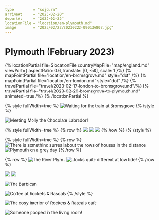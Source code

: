 ```yaml
---
type         = "sojourn"
arriveAt     = "2023-02-20"
departAt     = "2023-02-23"
locationFile = "location/en-plymouth.md"
image        = "2023/02/22/20230222-090136807.jpg"
---
```


# Plymouth (February 2023)

{% locationPartial file=$locationFile countryMapFile="map/england.md"
viewPort={ aspectRatio: 0.6, translate: [0, -50], scale: 1 }%}
  {% mapPointPartial file="location/en-bromsgrove.md" style="dot" /%}
  {% mapPointPartial file="location/en-london.md" style="dot" /%}
  {% travelPartial file="travel/2023-02-17-london-to-bromsgrove.md"/%}
  {% travelPartial file="travel/2023-02-20-bromsgrove-to-plymouth.md" animated=true /%}
{% /locationPartial %}

{% style fullWidth=true %}
![Waiting for the train at Bromsgrove](2023/02/20/20230220-095124301.jpg)
{% /style %}

![Meeting Molly the Chocolate Labrador!](2023/02/20/20230220-152504262.jpg)

{% style fullWidth=true %}
{% row %}
![](2023/02/22/20230222-163916527.jpg)
![](2023/02/23/20230223-083804761.jpg)
![](2023/02/23/20230223-083734687.jpg)
{% /row %}
{% /style %}

{% style fullWidth=true %}
{% row %}
![There is something surreal about the rows of houses in the distance](2023/02/20/20230220-154550401.jpg)
![Plymouth on a grey day](2023/02/20/20230220-155118501.jpg)
{% /row %}

{% row %}
![The River Plym‥](2023/02/21/20230221-170448063.jpg)
![‥looks quite different at low tide!](2023/02/22/20230222-142733321.jpg)
{% /row %}

![](2023/02/22/20230222-152625278.jpg)
![](2023/02/22/20230222-144328551.jpg)

![The Barbican](2023/02/22/20230222-090113611.jpg)

![Coffee at Rockets & Rascals](2023/02/22/20230222-103344270.jpg)
{% /style %}

![The cosy interior of Rockets & Rascals cafè](2023/02/22/20230222-090258993.jpg)

![Someone pooped in the living room!](2023/02/22/20230222-114238613.jpg)

